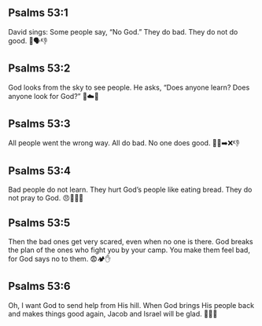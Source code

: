 ## Psalms 53:1
David sings: Some people say, “No God.” They do bad. They do not do good. 🚫🗣️👎
## Psalms 53:2
God looks from the sky to see people. He asks, “Does anyone learn? Does anyone look for God?” 👀☁️🙏
## Psalms 53:3
All people went the wrong way. All do bad. No one does good. 🚶‍♂️➡️❌👎
## Psalms 53:4
Bad people do not learn. They hurt God’s people like eating bread. They do not pray to God. 😠🍞🙅‍♂️
## Psalms 53:5
Then the bad ones get very scared, even when no one is there. God breaks the plan of the ones who fight you by your camp. You make them feel bad, for God says no to them. 😨🏕️✋
## Psalms 53:6
Oh, I want God to send help from His hill. When God brings His people back and makes things good again, Jacob and Israel will be glad. 🗻🆘😊
